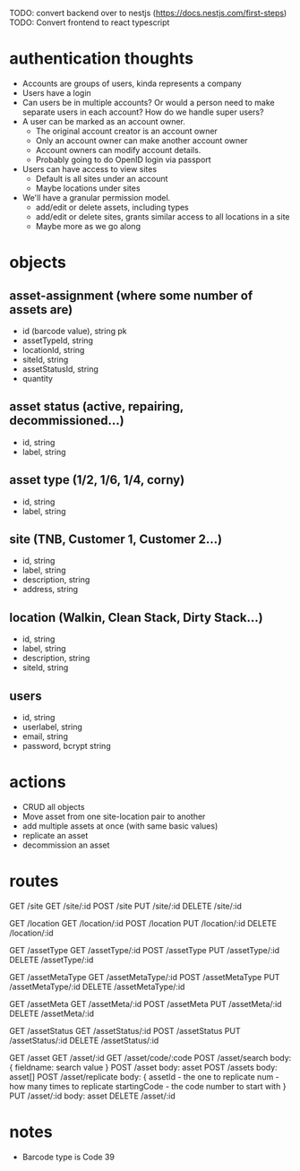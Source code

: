 TODO: convert backend over to nestjs (https://docs.nestjs.com/first-steps)
TODO: Convert frontend to react typescript

# authentication thoughts

- Accounts are groups of users, kinda represents a company
- Users have a login
- Can users be in multiple accounts? Or would a person need to make separate users in each account? How do we handle super users?
- A user can be marked as an account owner.
  - The original account creator is an account owner
  - Only an account owner can make another account owner
  - Account owners can modify account details.
  - Probably going to do OpenID login via passport
- Users can have access to view sites
  - Default is all sites under an account
  - Maybe locations under sites
- We'll have a granular permission model.
  - add/edit or delete assets, including types
  - add/edit or delete sites, grants similar access to all locations in a site
  - Maybe more as we go along

# objects

## asset-assignment (where some number of assets are)

- id (barcode value), string pk
- assetTypeId, string
- locationId, string
- siteId, string
- assetStatusId, string
- quantity

## asset status (active, repairing, decommissioned...)

- id, string
- label, string

## asset type (1/2, 1/6, 1/4, corny)

- id, string
- label, string

## site (TNB, Customer 1, Customer 2...)

- id, string
- label, string
- description, string
- address, string

## location (Walkin, Clean Stack, Dirty Stack...)

- id, string
- label, string
- description, string
- siteId, string

## users

- id, string
- userlabel, string
- email, string
- password, bcrypt string

# actions

- CRUD all objects
- Move asset from one site-location pair to another
- add multiple assets at once (with same basic values)
- replicate an asset
- decommission an asset

# routes

GET /site
GET /site/:id
POST /site
PUT /site/:id
DELETE /site/:id

GET /location
GET /location/:id
POST /location
PUT /location/:id
DELETE /location/:id

GET /assetType
GET /assetType/:id
POST /assetType
PUT /assetType/:id
DELETE /assetType/:id

GET /assetMetaType
GET /assetMetaType/:id
POST /assetMetaType
PUT /assetMetaType/:id
DELETE /assetMetaType/:id

GET /assetMeta
GET /assetMeta/:id
POST /assetMeta
PUT /assetMeta/:id
DELETE /assetMeta/:id

GET /assetStatus
GET /assetStatus/:id
POST /assetStatus
PUT /assetStatus/:id
DELETE /assetStatus/:id

GET /asset
GET /asset/:id
GET /asset/code/:code
POST /asset/search
body: {
fieldname: search value
}
POST /asset
body: asset
POST /assets
body: asset[]
POST /asset/replicate
body: {
assetId - the one to replicate
num - how many times to replicate
startingCode - the code number to start with
}
PUT /asset/:id
body: asset
DELETE /asset/:id

# notes

- Barcode type is Code 39
